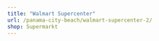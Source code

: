```yaml
---
title: "Walmart Supercenter"
url: /panama-city-beach/walmart-supercenter-2/
shop: Supermarkt
---
```

